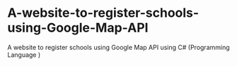 # A-website-to-register-schools-using-Google-Map-API
A website to register schools using Google Map API using C# (Programming Language ) 
